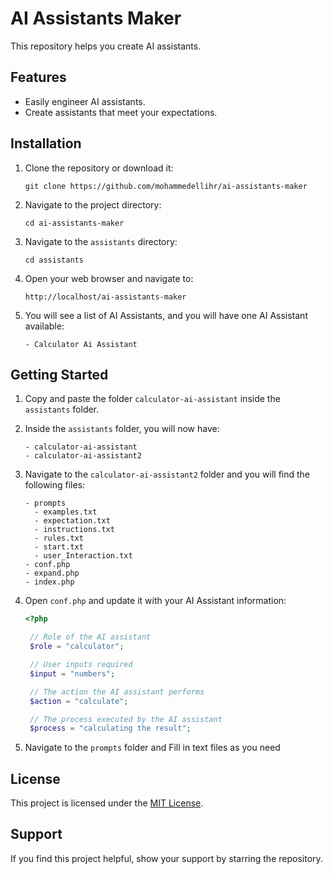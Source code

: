 # AI Assistants Maker

This repository helps you create AI assistants.

## Features

- Easily engineer AI assistants.
- Create assistants that meet your expectations.

## Installation

1. Clone the repository or download it:

   ```shell
   git clone https://github.com/mohammedellihr/ai-assistants-maker
   ```

2. Navigate to the project directory:

   ```shell
   cd ai-assistants-maker
   ```

3. Navigate to the `assistants` directory:

   ```shell
   cd assistants
   ```

4. Open your web browser and navigate to:
   ```
   http://localhost/ai-assistants-maker
   ```
5. You will see a list of AI Assistants, and you will have one AI Assistant available:
   ```shell
   - Calculator Ai Assistant
   ```

## Getting Started

1. Copy and paste the folder `calculator-ai-assistant` inside the `assistants` folder.
2. Inside the `assistants` folder, you will now have:
   ```shell
   - calculator-ai-assistant
   - calculator-ai-assistant2
   ```
3. Navigate to the `calculator-ai-assistant2` folder and you will find the following files:
   ```shell
   - prompts
     - examples.txt
     - expectation.txt
     - instructions.txt
     - rules.txt
     - start.txt
     - user_Interaction.txt
   - conf.php
   - expand.php
   - index.php
   ```
4. Open `conf.php` and update it with your AI Assistant information:

   ```php
   <?php

    // Role of the AI assistant
    $role = "calculator";

    // User inputs required
    $input = "numbers";

    // The action the AI assistant performs
    $action = "calculate";

    // The process executed by the AI assistant
    $process = "calculating the result";
   ```
5. Navigate to the `prompts` folder and Fill in text files as you need

## License

This project is licensed under the [MIT License](LICENSE).

## Support

If you find this project helpful, show your support by starring the repository.
